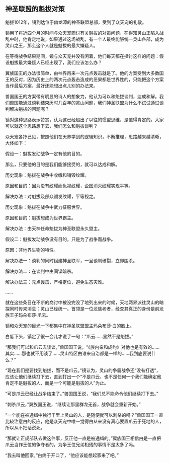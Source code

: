 ## 神圣联盟的魁拔对策

魁拔1012年，镜到达位于幽龙潭的神圣联盟总部，受到了众天宠的礼敬。

镜用了将近四个月的时间与众天宠商讨有关魁拔的对策问题，在得知灵山正陷入战乱中时，他肯定地说，如果通过这场战乱，有一个人最终能够统一灵山各部，成为灵山之王，那么这个人就是魁拔的最大嫌疑人。

在等待战争结果期间，镜与众天宠并没有闲着，他们每天都在探讨这样的问题：假设魁拔最大嫌疑人已经出现了，我们应该怎么办？

翼族国王的办法很简单，由神界再来一次元点轰击就是了。他的方案受到大多数国王的反对，因为历史上的两次元点轰击造成的恶果都是世界性的，只能把这个方案当作最后方案，最好还能想出点儿别的办法来。

兽国国王的方案带有明显的诗人的想象力，他认为可以和魁拔谈判，达成和解。我们兽国能通过谈判结束历时几百年的灵山问题，我们神圣联盟为什么不试试通过谈判解决魁拔的问题呢？

镜对这种思路表示赞赏，认为这已经超出了以往的惯型思维，是值得肯定的。大家可以就这个思路想下去，我们怎么和魁拔谈判？

众天宠各抒己见，按照他们在天界学到的逻辑知识，不断推理，思路越来越清晰，大体如下：

假设一：魁拔发动战争一定有他的目的。

那么，只要他的目的是我们能够接受的，就可以达成和解。

历史现象：魁拔在战争中收缴和销毁纹耀。

原因和目的：因为没有纹耀而仇视纹耀，企图消灭纹耀实现平等。

解决办法：对魁拔及部众颁发纹耀，平等视之。

历史现象：魁拔在战争中武力征服世界。

原因和目的：魁拔想成为世界霸主。

解决办法：由天神任命魁拔为神圣联盟永久盟主。

假设二：魁拔发动战争没有目的，只是为了战争而战争。

原因：非地界生物的特性。

解决办法一：谈判的同时组建神圣联军，一旦谈判破裂，立即围杀。

解决办法二：在谈判中由间谍暗杀。

解决办法三：元点轰击，严格定位，避免生态灾难。

……

就在这些条目在不断的商讨中被没完没了地列出来的时候，天地两界派往灵山的暗探同时传来消息：灵山已经统一。首领是一位龙族老者，经查其真正的身份是前龙族王子玛朵布莎·爪云。

镜和众天宠的目光一下都集中在神圣联盟盟主玛朵布莎·白的脸上。

白低下头，镇定了很一会儿才说了一句：“爪云……显然不是魁拔。”

“那我们可以和爪云去谈谈，”兽国国王说，“《族内亲和成约》对他也是有效的……其实……那也就不用谈了……灵山特区由谁来自治都是一样的……我到底要说什么？”

“现在我们是要找到魁拔，而不是爪云。”镜认为，灵山的争霸战争还“没有打透”，应该让他们继续打下去，直到打出一个“不是爪云、也不是任何一个我们能确定他肯定不是魁拔的人、而是一个可能是魁拔的人”为止。

“可是爪云已经让战争结束了。”兽国国王说，“我们总不能命令他们继续打下去。”

“刺杀爪云，”翼族国王说，“继续让那里群龙无首，战争就会重新开始。”

“一个能在被通缉中独行千里上灵山的人，是随便就可以刺杀的吗？”兽国国王一直比较注意白的反应，他是众天宠中唯一觉得白从来没有真心要置爪云于死地的人，所以从不把话说死。

“那就让正规部队去做这件事，反正他一直是被通缉的。”翼族国王相信白是一直把爪云当作王位的争夺者的，为争王位兄弟相残的事情不是太多了吗。

“我去叫他回家。”白终于开口了，“他应该能想起家来了吧。”

